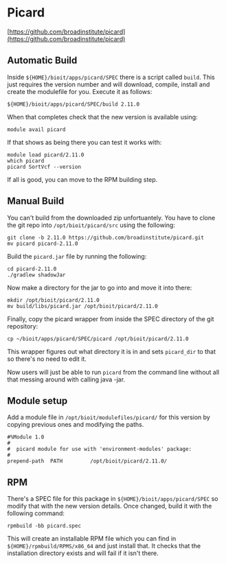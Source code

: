 # Picard

[https://github.com/broadinstitute/picard](https://github.com/broadinstitute/picard)

## Automatic Build

Inside `${HOME}/bioit/apps/picard/SPEC` there is a script called `build`. This just requires the version number and will download, compile, install and create the modulefile for you. Execute it as follows:

    ${HOME}/bioit/apps/picard/SPEC/build 2.11.0

When that completes check that the new version is available using:

    module avail picard

If that shows as being there you can test it works with:

    module load picard/2.11.0
    which picard
    picard SortVcf --version

If all is good, you can move to the RPM building step.

## Manual Build

You can't build from the downloaded zip unfortuantely. You have to clone the git repo into `/opt/bioit/picard/src` using the following:

    git clone -b 2.11.0 https://github.com/broadinstitute/picard.git
    mv picard picard-2.11.0

Build the `picard.jar` file by running the following:

    cd picard-2.11.0
    ./gradlew shadowJar

Now make a directory for the jar to go into and move it into there:

    mkdir /opt/bioit/picard/2.11.0
    mv build/libs/picard.jar /opt/bioit/picard/2.11.0

Finally, copy the picard wrapper from inside the SPEC directory of the git repository:

    cp ~/bioit/apps/picard/SPEC/picard /opt/bioit/picard/2.11.0

This wrapper figures out what directory it is in and sets `picard_dir` to that so there's no need to edit it.

Now users will just be able to run `picard` from the command line without all that messing around with calling java -jar.

## Module setup

Add a module file in `/opt/bioit/modulefiles/picard/` for this version by copying previous ones and modifying the paths.

    #%Module 1.0
    #
    #  picard module for use with 'environment-modules' package:
    #
    prepend-path  PATH         /opt/bioit/picard/2.11.0/

## RPM

There's a SPEC file for this package in `${HOME}/bioit/apps/picard/SPEC` so modify that with the new version details. Once changed, build it with the following command:

    rpmbuild -bb picard.spec

This will create an installable RPM file which you can find in `${HOME}/rpmbuild/RPMS/x86_64` and just install that. It checks that the installation directory exists and will fail if it isn't there.
